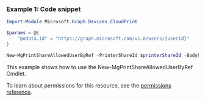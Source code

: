 ### Example 1: Code snippet

```powershellImport-Module Microsoft.Graph.Devices.CloudPrint

$params = @{
	"@odata.id" = "https://graph.microsoft.com/v1.0/users/{userId}"
}

New-MgPrintShareAllowedUserByRef -PrinterShareId $printerShareId -BodyParameter $params
```
This example shows how to use the New-MgPrintShareAllowedUserByRef Cmdlet.
To learn about permissions for this resource, see the [permissions reference](/graph/permissions-reference).

